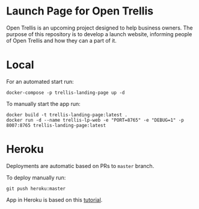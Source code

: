 # Launch Page for Open Trellis
Open Trellis is an upcoming project designed to help business owners. The purpose of this repository is to develop a launch website, informing people of Open Trellis and how they can a part of it.

# Local
For an automated start run:
```
docker-compose -p trellis-landing-page up -d
```

To manually start the app run:
```
docker build -t trellis-landing-page:latest .
docker run -d --name trellis-lp-web -e "PORT=8765" -e "DEBUG=1" -p 8007:8765 trellis-landing-page:latest
```

# Heroku
Deployments are automatic based on PRs to `master` branch.

To deploy manually run:
```
git push heroku:master
```

App in Heroku is based on this [tutorial](https://testdriven.io/blog/deploying-django-to-heroku-with-docker).

